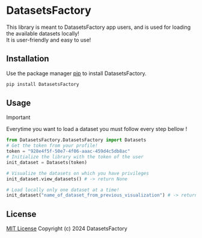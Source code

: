 # DatasetsFactory

This library is meant to DatasetsFactory app users, and is used for loading the available datasets locally!
<br>
It is user-friendly and easy to use! 

## Installation

Use the package manager [pip](https://pip.pypa.io/en/stable/) to install DatasetsFactory.

```bash
pip install DatasetsFactory
```

## Usage
> [!IMPORTANT] 
> Everytime you want to load a dataset you must follow every step bellow !
```python
from DatasetsFactory.DatasetsFactory import Datasets
# Get the token from your profile!
token = "928e4f5f-50e7-4f06-aaac-459d4c5db8ac"
# Initialize the library with the token of the user
init_dataset = Datasets(token)

# Visualize the datasets on which you have privileges
init_dataset.view_datasets() # -> return None

# Load locally only one dataset at a time!
init_dataset("name_of_dataset_from_previous_visualization") # -> return A list with paths to every file from the dataset loaded!
```

## License

[MIT License](https://choosealicense.com/licenses/mit/)
Copyright (c) 2024  DatasetsFactory


